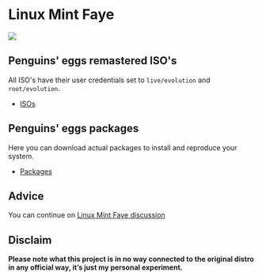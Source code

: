 # Linux Mint Faye 
![](/img/linuxmint.svg)

## Penguins' eggs remastered ISO's
All ISO's have their user credentials set to ```live/evolution``` and ```root/evolution```.

* [ISOs](https://drive.google.com/drive/folders/1RXBZvLCyIlcL8a9loZ03dLm5eGkEX1Mw)

## Penguins' eggs packages
Here you can download actual packages to install and reproduce your system.

* [Packages](https://penguins-eggs.net/basket/packages/debs)

## Advice

You can continue on [Linux Mint Faye discussion](https://github.com/pieroproietti/penguins-blog/discussions/33)

## Disclaim
__Please note what this project is in no way connected to the original distro in any official way, it’s just my personal experiment.__


